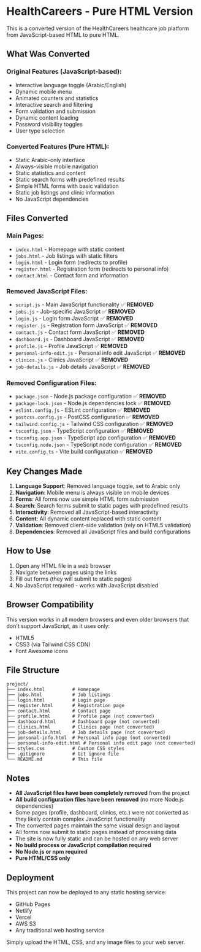 # HealthCareers - Pure HTML Version

This is a converted version of the HealthCareers healthcare job platform from JavaScript-based HTML to pure HTML.

## What Was Converted

### Original Features (JavaScript-based):
- Interactive language toggle (Arabic/English)
- Dynamic mobile menu
- Animated counters and statistics
- Interactive search and filtering
- Form validation and submission
- Dynamic content loading
- Password visibility toggles
- User type selection

### Converted Features (Pure HTML):
- Static Arabic-only interface
- Always-visible mobile navigation
- Static statistics and content
- Static search forms with predefined results
- Simple HTML forms with basic validation
- Static job listings and clinic information
- No JavaScript dependencies

## Files Converted

### Main Pages:
- `index.html` - Homepage with static content
- `jobs.html` - Job listings with static filters
- `login.html` - Login form (redirects to profile)
- `register.html` - Registration form (redirects to personal info)
- `contact.html` - Contact form and information

### Removed JavaScript Files:
- `script.js` - Main JavaScript functionality ✅ **REMOVED**
- `jobs.js` - Job-specific JavaScript ✅ **REMOVED**
- `login.js` - Login form JavaScript ✅ **REMOVED**
- `register.js` - Registration form JavaScript ✅ **REMOVED**
- `contact.js` - Contact form JavaScript ✅ **REMOVED**
- `dashboard.js` - Dashboard JavaScript ✅ **REMOVED**
- `profile.js` - Profile JavaScript ✅ **REMOVED**
- `personal-info-edit.js` - Personal info edit JavaScript ✅ **REMOVED**
- `clinics.js` - Clinics JavaScript ✅ **REMOVED**
- `job-details.js` - Job details JavaScript ✅ **REMOVED**

### Removed Configuration Files:
- `package.json` - Node.js package configuration ✅ **REMOVED**
- `package-lock.json` - Node.js dependencies lock ✅ **REMOVED**
- `eslint.config.js` - ESLint configuration ✅ **REMOVED**
- `postcss.config.js` - PostCSS configuration ✅ **REMOVED**
- `tailwind.config.js` - Tailwind CSS configuration ✅ **REMOVED**
- `tsconfig.json` - TypeScript configuration ✅ **REMOVED**
- `tsconfig.app.json` - TypeScript app configuration ✅ **REMOVED**
- `tsconfig.node.json` - TypeScript node configuration ✅ **REMOVED**
- `vite.config.ts` - Vite build configuration ✅ **REMOVED**

## Key Changes Made

1. **Language Support**: Removed language toggle, set to Arabic only
2. **Navigation**: Mobile menu is always visible on mobile devices
3. **Forms**: All forms now use simple HTML form submission
4. **Search**: Search forms submit to static pages with predefined results
5. **Interactivity**: Removed all JavaScript-based interactivity
6. **Content**: All dynamic content replaced with static content
7. **Validation**: Removed client-side validation (rely on HTML5 validation)
8. **Dependencies**: Removed all JavaScript files and build configurations

## How to Use

1. Open any HTML file in a web browser
2. Navigate between pages using the links
3. Fill out forms (they will submit to static pages)
4. No JavaScript required - works with JavaScript disabled

## Browser Compatibility

This version works in all modern browsers and even older browsers that don't support JavaScript, as it uses only:
- HTML5
- CSS3 (via Tailwind CSS CDN)
- Font Awesome icons

## File Structure

```
project/
├── index.html          # Homepage
├── jobs.html           # Job listings
├── login.html          # Login page
├── register.html       # Registration page
├── contact.html        # Contact page
├── profile.html        # Profile page (not converted)
├── dashboard.html      # Dashboard page (not converted)
├── clinics.html        # Clinics page (not converted)
├── job-details.html    # Job details page (not converted)
├── personal-info.html  # Personal info page (not converted)
├── personal-info-edit.html # Personal info edit page (not converted)
├── styles.css          # Custom CSS styles
├── .gitignore          # Git ignore file
└── README.md           # This file
```

## Notes

- **All JavaScript files have been completely removed** from the project
- **All build configuration files have been removed** (no more Node.js dependencies)
- Some pages (profile, dashboard, clinics, etc.) were not converted as they likely contain complex JavaScript functionality
- The converted pages maintain the same visual design and layout
- All forms now submit to static pages instead of processing data
- The site is now fully static and can be hosted on any web server
- **No build process or JavaScript compilation required**
- **No Node.js or npm required**
- **Pure HTML/CSS only**

## Deployment

This project can now be deployed to any static hosting service:
- GitHub Pages
- Netlify
- Vercel
- AWS S3
- Any traditional web hosting service

Simply upload the HTML, CSS, and any image files to your web server.
